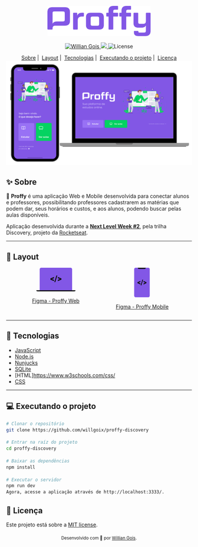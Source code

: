 <p align="center">
   <img src="./.github/logo.png" alt="Proffy" width="280"/>
</p>

<p align="center">	
   <a href="https://www.linkedin.com/in/willian-gois/">
      <img alt="Willian Gois" src="https://img.shields.io/badge/-WillianGois-8257E5?style=flat&logo=Linkedin&logoColor=white" />
   </a>

  <a aria-label="Completed" href="https://nextlevelweek.com/episodios/omnistack/edicao/2">
    <img src="https://img.shields.io/badge/Proffy-NLW 2.0-8257E5?logo=data:image/png;base64,iVBORw0KGgoAAAANSUhEUgAAABAAAAAQCAMAAAAoLQ9TAAAALVBMVEVHcExxWsF0XMJzXMJxWcFsUsD///9jRrzY0u6Xh9Gsn9n39fyMecy0qd2bjNJWBT0WAAAABHRSTlMA2Do606wF2QAAAGlJREFUGJVdj1cWwCAIBLEsRU3uf9xobDH8+GZwUYi8i6ucJwrxKE+7D0G9Q4vlYqtmCSjndr4CgCgzlyFgfKfKCVO0LrPKjmiqMxGXkJwNnXskqWG+1oSM+BSwD8f29YLNjvx/OQrn+g99oQSoNmt3PgAAAABJRU5ErkJggg=="></img>
  </a>

  <img alt="License" src="https://img.shields.io/badge/license-MIT-8257E5">
</p>

<div align="center">
    <a href="#sparkles-sobre">Sobre</a>&nbsp;|&nbsp;
    <a href="#art-layout">Layout</a>&nbsp;|&nbsp;
    <a href="#rocket-tecnologias">Tecnologias</a>&nbsp;|&nbsp;
    <a href="#computer-executando-o-projeto">Executando o projeto</a>&nbsp;|&nbsp;
    <a href="#pencil-licença">Licença</a>
 </div>

 <div align="center">
   <img width="650px" src="./.github/cape.png" alt="Capa do projeto">
</div>

## :sparkles: Sobre
:rocket: **Proffy** é uma aplicação Web e Mobile desenvolvida para conectar alunos e professores, possibilitando professores cadastrarem as matérias que podem dar, seus horários e custos, e aos alunos, podendo buscar pelas aulas disponíveis.

Aplicação desenvolvida durante a [**Next Level Week #2**](https://nextlevelweek.com/episodios/discovery/edicao/2), pela trilha Discovery, projeto da [Rocketseat](https://rocketseat.com.br).

---

## :art: Layout
<div style="display: flex; flex-direction: row; justify-content: space-evenly">
    <div>
        <a title="Figma - Proffy Web" alt="Figma - Proffy Web" href="https://www.figma.com/file/GHGS126t7WYjnPZdRKChJF/Proffy-Web/duplicate">
            <svg width="200" height="64" viewBox="0 0 106 64" fill="none"><path d="M97 61V4.207a4.32 4.32 0 00-1.172-2.975A3.903 3.903 0 0093 0H13c-1.06 0-2.078.443-2.828 1.232A4.32 4.32 0 009 4.207V61h88z" fill="#8257E6"></path><path d="M0 61h106v1.5c0 .398-.385.78-1.071 1.06-.685.282-1.615.44-2.584.44H3.655c-.97 0-1.899-.158-2.584-.44C.385 63.28 0 62.899 0 62.5V61zM41.733 30.643l6.06 2.095v3.495L38 32.135v-3.029l9.793-4.098v3.483l-6.06 2.152zM51.383 39h-2.648l5.506-18H56.9l-5.517 18zM64.289 30.61l-6.027-2.107v-3.484L68 29.118v3.028l-9.738 4.099V32.76l6.027-2.152z" fill="#121214"></path></svg>
            <p align="center">Figma - Proffy Web</p>
        </a>
    </div>
    <div>
        <a title="Figma - Proffy Mobile" alt="Figma - Proffy Mobile" href="https://www.figma.com/file/e33KvgUpFdunXxJjHnK7CG/Proffy-Mobile/duplicate">
            <svg width="200" height="80" viewBox="0 0 43 80" fill="none"><path d="M38.384 80H3.838C1.718 80 0 78.115 0 75.79V4.21C0 1.886 1.718 0 3.838 0h34.546c2.12 0 3.838 1.885 3.838 4.21v71.58c0 2.325-1.718 4.21-3.838 4.21z" fill="#8257E6"></path><path d="M10 0h21.273v.273a3 3 0 01-3 3H13a3 3 0 01-3-3V0z" fill="#121214"></path><path d="M11.93 40.556l4.938 1.81v3.02l-7.98-3.541v-2.617l7.98-3.542v3.01l-4.937 1.86zM19.793 47.778h-2.157l4.486-15.556h2.166l-4.495 15.556zM30.31 40.526l-4.911-1.82v-3.01l7.934 3.541v2.618L25.4 45.397v-3.011l4.91-1.86z" fill="#121214"></path></svg>
            <p align="center">Figma - Proffy Mobile</p>
        </a>
    </div>
</div>

---

## :rocket: Tecnologias
-  [JavaScript](https://www.javascript.com)
-  [Node.js](https://nodejs.org/)
-  [Nunjucks](https://www.npmjs.com/package/nunjucks)
-  [SQLite](https://www.npmjs.com/package/sqlite)
-  [HTML]https://www.w3schools.com/css/
-  [CSS](https://www.w3schools.com/html/)

---

## :computer: Executando o projeto
``` bash
# Clonar o repositório
git clone https://github.com/willgoix/proffy-discovery

# Entrar na raíz do projeto
cd proffy-discovery

# Baixar as dependências
npm install

# Executar o servidor
npm run dev
Agora, acesse a aplicação através de http://localhost:3333/.
```

## :pencil: Licença

Este projeto está sobre a [MIT license](./LICENSE).

<div align="center">
  <sub>Desenvolvido com 💜 por <a href="https://github.com/willgoix">Willian Gois</a>.</sub>
</div>